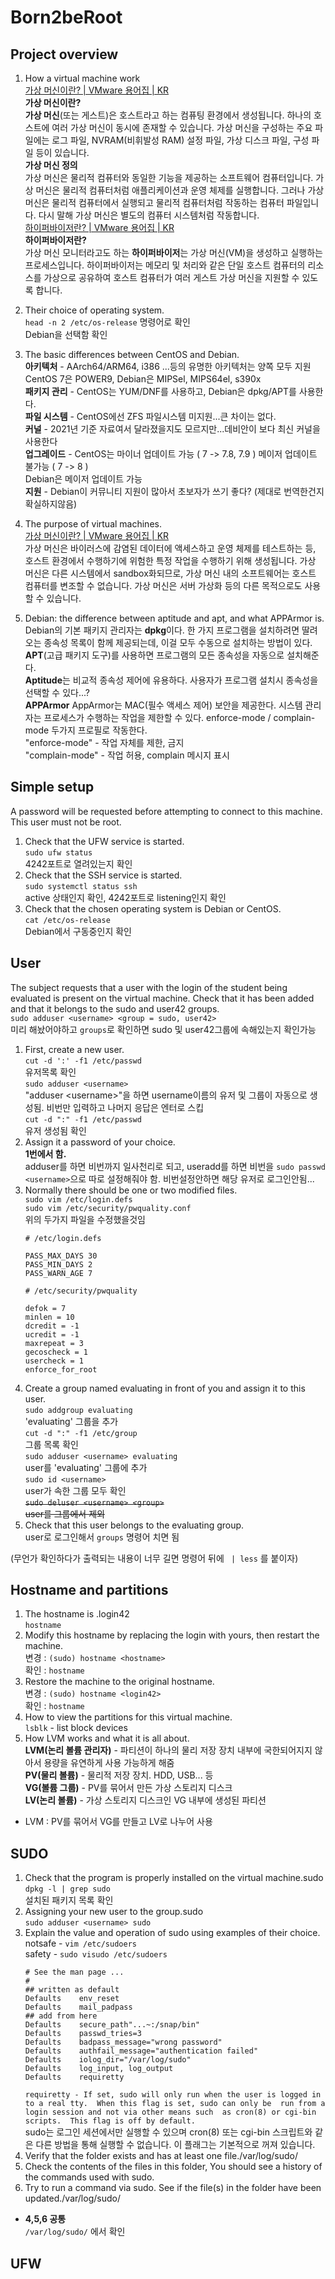 # Born2beRoot

## Project overview
1. How a virtual machine work<br>
[가상 머신이란? | VMware 용어집 | KR](https://www.vmware.com/kr/topics/glossary/content/virtual-machine.html)<br>
**가상 머신이란?**<br>
**가상 머신**(또는 게스트)은 호스트라고 하는 컴퓨팅 환경에서 생성됩니다. 하나의 호스트에 여러 가상 머신이 동시에 존재할 수 있습니다. 가상 머신을 구성하는 주요 파일에는 로그 파일, NVRAM(비휘발성 RAM) 설정 파일, 가상 디스크 파일, 구성 파일 등이 있습니다.<br>
**가상 머신 정의**<br>
가상 머신은 물리적 컴퓨터와 동일한 기능을 제공하는 소프트웨어 컴퓨터입니다. 가상 머신은 물리적 컴퓨터처럼 애플리케이션과 운영 체제를 실행합니다. 그러나 가상 머신은 물리적 컴퓨터에서 실행되고 물리적 컴퓨터처럼 작동하는 컴퓨터 파일입니다. 다시 말해 가상 머신은 별도의 컴퓨터 시스템처럼 작동합니다.<br>
[하이퍼바이저란? | VMware 용어집 | KR](https://www.vmware.com/kr/topics/glossary/content/hypervisor.html)<br>
**하이퍼바이저란?**<br>
가상 머신 모니터라고도 하는  **하이퍼바이저**는 가상 머신(VM)을 생성하고 실행하는 프로세스입니다. 하이퍼바이저는 메모리 및 처리와 같은 단일 호스트 컴퓨터의 리소스를 가상으로 공유하여 호스트 컴퓨터가 여러 게스트 가상 머신을 지원할 수 있도록 합니다.

2. Their choice of operating system.<br>
`head -n 2 /etc/os-release` 명령어로 확인<br>
Debian을 선택함 확인
3. The basic differences between CentOS and Debian.<br>
**아키텍처** - AArch64/ARM64, i386 ...등의 유명한 아키텍처는 양쪽 모두 지원<br>
CentOS 7은 POWER9, Debian은 MIPSel, MIPS64el, s390x<br>
**패키지 관리** - CentOS는 YUM/DNF를 사용하고, Debian은 dpkg/APT를 사용한다.<br>
**파일 시스템** - CentOS에선 ZFS 파일시스템 미지원...큰 차이는 없다.<br>
**커널** -  2021년 기준 자료여서 달라졌을지도 모르지만...데비안이 보다 최신 커널을 사용한다<br>
**업그레이드** - CentOS는 마이너 업데이트 가능 (  7 -> 7.8, 7.9 ) 메이저 업데이트 불가능 ( 7 -> 8 )<br>
Debian은 메이저 업데이트 가능<br>
**지원** - Debian이 커뮤니티 지원이 많아서 초보자가 쓰기 좋다? (제대로 번역한건지 확실하지않음)<br>
4. The purpose of virtual machines.<br>
[가상 머신이란? | VMware 용어집 | KR](https://www.vmware.com/kr/topics/glossary/content/virtual-machine.html)<br>
가상 머신은 바이러스에 감염된 데이터에 액세스하고 운영 체제를 테스트하는 등, 호스트 환경에서 수행하기에 위험한 특정 작업을 수행하기 위해 생성됩니다. 가상 머신은 다른 시스템에서 sandbox화되므로, 가상 머신 내의 소프트웨어는 호스트 컴퓨터를 변조할 수 없습니다. 가상 머신은 서버 가상화 등의 다른 목적으로도 사용할 수 있습니다.
5. Debian: the difference between aptitude and apt, and what APPArmor is.<br>
Debian의 기본 패키지 관리자는 **dpkg**이다. 한 가지 프로그램을 설치하려면 딸려오는 종속성 목록이 함께 제공되는데, 이걸 모두 수동으로 설치하는 방법이 있다.<br>
**APT**(고급 패키지 도구)를 사용하면 프로그램의 모든 종속성을 자동으로 설치해준다.<br>
**Aptitude**는 비교적 종속성 제어에 유용하다. 사용자가 프로그램 설치시 종속성을 선택할 수 있다...?<br>
**APPArmor**
AppArmor는 MAC(필수 액세스 제어) 보안을 제공한다. 시스템 관리자는 프로세스가 수행하는 작업을 제한할 수 있다. enforce-mode / complain-mode 두가지 프로필로 작동한다.<br>
"enforce-mode" - 작업 자체를 제한, 금지<br>
"complain-mode" - 작업 허용, complain 메시지 표시<br>

## Simple setup
A password will be requested before attempting to connect to this machine. This user must not be root.
1. Check that the UFW service is started.<br>
`sudo ufw status`<br>
4242포트로 열려있는지 확인
2. Check that the SSH service is started.<br>
`sudo systemctl status ssh`<br>
active 상태인지 확인, 4242포트로 listening인지 확인
3. 	Check that the chosen operating system is Debian or CentOS.<br>
`cat /etc/os-release`<br>
Debian에서 구동중인지 확인

## User
The subject requests that a user with the login of the student being evaluated is present on the virtual machine. Check that it has been added and that it belongs to the sudo and user42 groups.<br>
`sudo adduser <username> <group = sudo, user42>`<br>미리 해놨어야하고 `groups`로 확인하면 sudo 및 user42그룹에 속해있는지 확인가능
1. First, create a new user.<br>
`cut -d ':' -f1 /etc/passwd`<br>
유저목록 확인<br>
`sudo adduser <username>`<br>
"adduser \<username>"을 하면 username이름의 유저 및 그룹이 자동으로 생성됨. 비번만 입력하고 나머지 응답은 엔터로 스킵<br>
`cut -d ":" -f1 /etc/passwd`<br>
유저 생성됨 확인
2. Assign it a password of your choice.<br>
**1번에서 함.**<br>
adduser를 하면 비번까지 일사천리로 되고, useradd를 하면 비번을 `sudo passwd <username>`으로 따로 설정해줘야 함. 비번설정안하면 해당 유저로 로그인안됨...
3. Normally there should be one or two modified files.<br>
`sudo vim /etc/login.defs`<br>
`sudo vim /etc/security/pwquality.conf`<br>
위의 두가지 파일을 수정했을것임
	```vim
	# /etc/login.defs

	PASS_MAX_DAYS 30
	PASS_MIN_DAYS 2
	PASS_WARN_AGE 7
	```
	```vim
	# /etc/security/pwquality

	defok = 7
	minlen = 10
	dcredit = -1
	ucredit = -1
	maxrepeat = 3
	gecoscheck = 1
	usercheck = 1
	enforce_for_root
	```
4. 	Create a group named evaluating in front of you and assign it to this user.<br>
`sudo addgroup evaluating`<br>
'evaluating' 그룹을 추가<br>
`cut -d ":" -f1 /etc/group`<br>
그룹 목록 확인<br>
`sudo adduser <username> evaluating`<br>
user를 'evaluating' 그룹에 추가<br>
`sudo id <username>`<br>
user가 속한 그룹 모두 확인<br>
~~`sudo deluser <username> <group>`<br>
user를 그룹에서 제외~~
5. Check that this user belongs to the evaluating group.<br>
user로 로그인해서 `groups` 명령어 치면 됨

(무언가 확인하다가 출력되는 내용이 너무 길면 명령어 뒤에 ` | less` 를 붙이자)

## Hostname and partitions
1. The hostname is .login42<br>
`hostname`
2. Modify this hostname by replacing the login with yours, then restart the machine.<br>
변경 : `(sudo) hostname <hostname>` <br>
확인 : `hostname`
3. 	Restore the machine to the original hostname.<br>
변경 : `(sudo) hostname <login42>` <br>
확인 : `hostname`
4. 	How to view the partitions for this virtual machine. <br>
`lsblk` - list block devices
5. How LVM works and what it is all about.<br>
**LVM(논리 볼륨 관리자)** - 파티션이 하나의 물리 저장 장치 내부에 국한되어지지 않아서 용량을 유연하게 사용 가능하게 해줌<br>
**PV(물리 볼륨)** - 물리적 저장 장치. HDD, USB... 등<br>
**VG(볼륨 그룹)** - PV를 묶어서 만든 가상 스토리지 디스크<br>
**LV(논리 볼륨)** - 가상 스토리지 디스크인 VG 내부에 생성된 파티션<br>
- LVM : PV를 묶어서 VG를 만들고 LV로 나누어 사용

## SUDO
1. Check that the program is properly installed on the virtual machine.sudo<br>
`dpkg -l | grep sudo`<br>
설치된 패키지 목록 확인
2. Assigning your new user to the group.sudo<br>
`sudo adduser <username> sudo`
3. 	Explain the value and operation of sudo using examples of their choice.<br>
notsafe - `vim /etc/sudoers`<br>
safety - `sudo visudo /etc/sudoers`<br>
	```vim
	# See the man page ...
	#
	## written as default
	Defaults	env_reset
	Defaults	mail_padpass
	## add from here
	Defaults	secure_path"...~:/snap/bin"
	Defaults	passwd_tries=3
	Defaults	badpass_message="wrong password"
	Defaults	authfail_message="authentication failed"
	Defaults	iolog_dir="/var/log/sudo"
	Defaults	log_input, log_output
	Defaults	requiretty
	```
	`requiretty - If set, sudo will only run when the user is logged in to a real tty.  When this flag is set, sudo can only be  run from a login session and not via other means such  as cron(8) or cgi-bin scripts.  This flag is off by default.`<br>
sudo는 로그인 세션에서만 실행할 수 있으며 cron(8) 또는 cgi-bin 스크립트와 같은 다른 방법을 통해 실행할 수 없습니다. 이 플래그는 기본적으로 꺼져 있습니다.
4. Verify that the folder exists and has at least one file./var/log/sudo/
5. 	Check the contents of the files in this folder, You should see a history of the commands used with sudo.
6. Try to run a command via sudo. See if the file(s) in the folder have been updated./var/log/sudo/

- **4,5,6 공통**<br>
	`/var/log/sudo/` 에서 확인

## UFW
